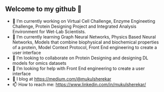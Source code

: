 ## Welcome to my github 👋

- 🔭 I’m currently working on Virtual Cell Challenge, Enzyme Engineeting Challenge, Protein Designing Project and Integrated Analysis Environment for Wet-Lab Scientists.
- 🌱 I’m currently learning Graph Neural Networks, Physics Based Neural Networks, Models that combine biophysical and biochemical properties of a protein, Model Context Protocol, Front End engineering to create a user interface
- 👯 I’m looking to collaborate on Protein Designing and designing DL models for omics datasets
- 🤔 I’m looking for help with Front End engineering to create a user interface
- 💬 I blog at https://medium.com/@mukulsherekar
- 📫 How to reach me: https://www.linkedin.com/in/mukulsherekar/


<!--
**msherekar/msherekar** is a ✨ _special_ ✨ repository because its `README.md` (this file) appears on your GitHub profile.

Here are some ideas to get you started:

- 🔭 I’m currently working on Virtual Cell Challenge, Enzyme Engineeting Challenge, Protein Designing Project and Integrated Analysis Environment for Wet-Lab Scientists.
- 🌱 I’m currently learning Graph Neural Networks, Physics Based Neural Networks, Models that combine biophysical and biochemical properties of a protein, Model Context Protocol, Front End engineering to create a user interface
- 👯 I’m looking to collaborate on Protein Designing and designing DL models for omics datasets
- 🤔 I’m looking for help with Front End engineering to create a user interface
- 💬 I blog at https://medium.com/@mukulsherekar
- 📫 How to reach me: https://www.linkedin.com/in/mukulsherekar/
-->
